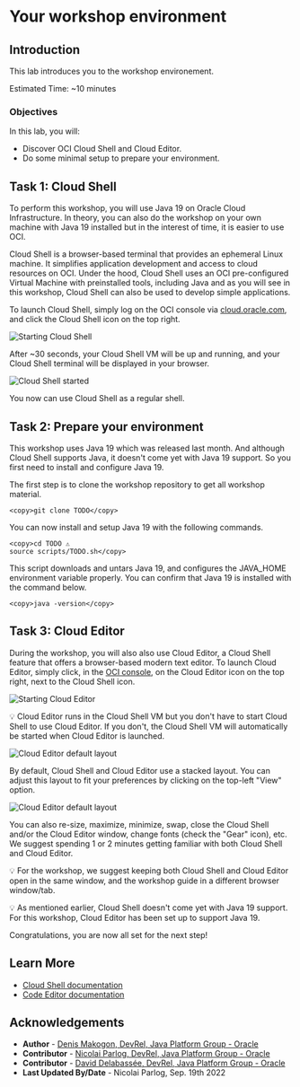 # Your workshop environment

## Introduction

This lab introduces you to the workshop environement.

Estimated Time: ~10 minutes

### **Objectives**

In this lab, you will:

* Discover OCI Cloud Shell and Cloud Editor.
* Do some minimal setup to prepare your environment.


## Task 1: Cloud Shell

To perform this workshop, you will use Java 19 on Oracle Cloud Infrastructure.
In theory, you can also do the workshop on your own machine with Java 19 installed but in the interest of time, it is easier to use OCI.

Cloud Shell is a browser-based terminal that provides an ephemeral Linux machine.
It simplifies application development and access to cloud resources on OCI.
Under the hood, Cloud Shell uses an OCI pre-configured Virtual Machine with preinstalled tools, including Java and as you will see in this workshop, Cloud Shell can also be used to develop simple applications.

To launch Cloud Shell, simply log on the OCI console via [cloud.oracle.com](https://cloud.oracle.com), and click the Cloud Shell icon on the top right.

![Starting Cloud Shell](../images/cs-start.png)

After ~30 seconds, your Cloud Shell VM will be up and running, and your Cloud Shell terminal will be displayed in your browser.

![Cloud Shell started](../images/cs-started.png)

You now can use Cloud Shell as a regular shell.

## Task 2: Prepare your environment

This workshop uses Java 19 which was released last month.
And although Cloud Shell supports Java, it doesn't come yet with Java 19 support.
So you first need to install and configure Java 19.

The first step is to clone the workshop repository to get all workshop material.

```
<copy>git clone TODO</copy>
```

You can now install and setup Java 19 with the following commands.

```
<copy>cd TODO ⚠️
source scripts/TODO.sh</copy>
```

This script downloads and untars Java 19, and configures the JAVA_HOME environment variable properly.
You can confirm that Java 19 is installed with the command below.

```
<copy>java -version</copy>
```


## Task 3: Cloud Editor

During the workshop, you will also also use Cloud Editor, a Cloud Shell feature that offers a browser-based modern text editor.
To launch Cloud Editor, simply click, in the [OCI console](https://cloud.oracle.com), on the Cloud Editor icon on the top right, next to the Cloud Shell icon.

![Starting Cloud Editor](../images/ce-start.png)

💡 Cloud Editor runs in the Cloud Shell VM but you don't have to start Cloud Shell to use Cloud Editor.
If you don't, the Cloud Shell VM will automatically be started when Cloud Editor is launched.

![Cloud Editor default layout](../images/cs-ce-horizontal.png)

By default, Cloud Shell and Cloud Editor use a stacked layout.
You can adjust this layout to fit your preferences by clicking on the top-left "View" option.

![Cloud Editor default layout](../images/cs-ce-view.png)

You can also re-size, maximize, minimize, swap, close the Cloud Shell and/or the Cloud Editor window, change fonts (check the "Gear" icon), etc.
We suggest spending 1 or 2 minutes getting familiar with both Cloud Shell and Cloud Editor.

💡 For the workshop, we suggest keeping both Cloud Shell and Cloud Editor open in the same window, and the workshop guide in a different browser window/tab.

💡 As mentioned earlier, Cloud Shell doesn't come yet with Java 19 support. For this workshop, Cloud Editor has been set up to support Java 19.

Congratulations, you are now all set for the next step!


## Learn More

* [Cloud Shell documentation](https://docs.oracle.com/en-us/iaas/Content/API/Concepts/cloudshellintro.htm)
* [Code Editor documentation](https://docs.oracle.com/en-us/iaas/Content/API/Concepts/code_editor_intro.htm)


## Acknowledgements

* **Author** - [Denis Makogon, DevRel, Java Platform Group - Oracle](https://twitter.com/denis_makogon)
* **Contributor** - [Nicolai Parlog, DevRel, Java Platform Group - Oracle](https://nipafx.dev/)
* **Contributor** -  [David Delabassée, DevRel, Java Platform Group - Oracle](https://twitter.com/delabassee)
* **Last Updated By/Date** - Nicolai Parlog, Sep. 19th 2022
